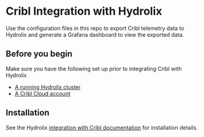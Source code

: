 # Cribl Integration with Hydrolix

Use the configuration files in this repo to export Cribl telemetry data to Hydrolix and generate a Grafana dashboard to view the exported data.

## Before you begin

Make sure you have the following set up prior to integrating Cribl with Hydrolix

* [A running Hydrolix cluster](https://docs.hydrolix.io/docs/welcome)
* [A Cribl Cloud account](https://manage.cribl.cloud/)

## Installation

See the Hydrolix [integration with Cribl documentation](https://docs.hydrolix.io/docs/cribl-integration) for installation details.